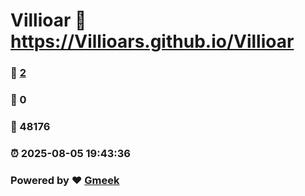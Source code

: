 # Villioar :link: https://Villioars.github.io/Villioar 
### :page_facing_up: [2](https://Villioars.github.io/Villioar/tag.html) 
### :speech_balloon: 0 
### :hibiscus: 48176 
### :alarm_clock: 2025-08-05 19:43:36 
### Powered by :heart: [Gmeek](https://github.com/Meekdai/Gmeek)

